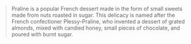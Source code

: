 > Praline is a popular French dessert made in the form of small sweets made from nuts roasted in sugar. This delicacy is named after the French confectioner Plessy-Praline, who invented a dessert of grated almonds, mixed with candied honey, small pieces of chocolate, and poured with burnt sugar.